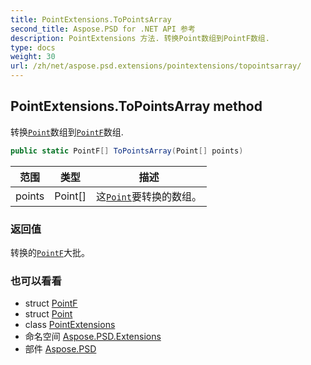```yaml
---
title: PointExtensions.ToPointsArray
second_title: Aspose.PSD for .NET API 参考
description: PointExtensions 方法. 转换Point数组到PointF数组.
type: docs
weight: 30
url: /zh/net/aspose.psd.extensions/pointextensions/topointsarray/
---
```

## PointExtensions.ToPointsArray method

转换[`Point`](../../../aspose.psd/point/)数组到[`PointF`](../../../aspose.psd/pointf/)数组.

```csharp
public static PointF[] ToPointsArray(Point[] points)
```

| 范围 | 类型 | 描述 |
| --- | --- | --- |
| points | Point[] | 这[`Point`](../../../aspose.psd/point/)要转换的数组。 |

### 返回值

转换的[`PointF`](../../../aspose.psd/pointf/)大批。

### 也可以看看

* struct [PointF](../../../aspose.psd/pointf/)
* struct [Point](../../../aspose.psd/point/)
* class [PointExtensions](../)
* 命名空间 [Aspose.PSD.Extensions](../../pointextensions/)
* 部件 [Aspose.PSD](../../../)


